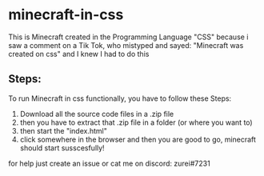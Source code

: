 # minecraft-in-css
This is Minecraft created in the Programming Language "CSS" because i saw a comment on a Tik Tok, who mistyped and sayed: "Minecraft was created on css" and I knew I had to do this

<h2>Steps:</h2>

To run Minecraft in css functionally, you have to follow these Steps:

1. Download all the source code files in a .zip file
2. then you have to extract that .zip file in a folder (or where you want to)
3. then start the "index.html"
4. click somewhere in the browser and then you are good to go, minecraft should start susscesfully!

for help just create an issue or cat me on discord: zurei#7231
